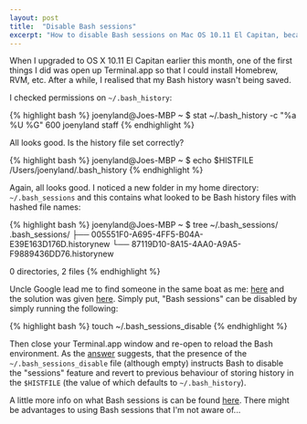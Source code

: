```yaml
---
layout: post
title:  "Disable Bash sessions"
excerpt: "How to disable Bash sessions on Mac OS 10.11 El Capitan, because it's useless."
---
```


When I upgraded to OS X 10.11 El Capitan earlier this month, one of the first things I did was open up Terminal.app so 
that I could install Homebrew, RVM, etc. After a while, I realised that my Bash history wasn't being saved.

I checked permissions on `~/.bash_history`:

{% highlight bash %}
joenyland@Joes-MBP ~ $ stat ~/.bash_history -c "%a %U %G"
600 joenyland staff
{% endhighlight %}

All looks good. Is the history file set correctly?

{% highlight bash %}
joenyland@Joes-MBP ~ $ echo $HISTFILE
/Users/joenyland/.bash_history
{% endhighlight %}

Again, all looks good. I noticed a new folder in my home directory: `~/.bash_sessions` and this contains what looked to 
be Bash history files with hashed file names:

{% highlight bash %}
joenyland@Joes-MBP ~ $ tree ~/.bash_sessions/
.bash_sessions/
├── 005551F0-A695-4FF5-B04A-E39E163D176D.historynew
└── 87119D10-8A15-4AA0-A9A5-F9889436DD76.historynew

0 directories, 2 files
{% endhighlight %}

Uncle Google lead me to find someone in the same boat as me: [here][1] and the solution was given [here][2]. Simply 
put, "Bash sessions" can be disabled by simply running the following:

{% highlight bash %}
touch ~/.bash_sessions_disable
{% endhighlight %}
    
Then close your Terminal.app window and re-open to reload the Bash environment. As the [answer][2] suggests, that the 
presence of the `~/.bash_sessions_disable` file (although empty) instructs Bash to disable the "sessions" feature and 
revert to previous behaviour of storing history in the `$HISTFILE` (the value of which defaults to `~/.bash_history`).

A little more info on what Bash sessions is can be found [here][3]. There might be advantages to using Bash sessions
that I'm not aware of...

[1]: http://stackoverflow.com/q/32418438/1788943
[2]: http://stackoverflow.com/a/32418439/1788943
[3]: https://www.reddit.com/r/osx/comments/397uep/changes_to_bash_sessions_and_terminal_in_el/
